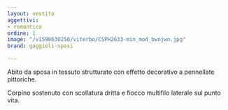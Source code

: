 ```yaml
---
layout: vestito
aggettivi:
- romantico
ordine: 1
image: "/v1598630250/viterbo/CSPH2633-min_mod_bwnjwn.jpg"
brand: gaggioli-sposi

---
```

Abito da sposa in tessuto strutturato con effetto decorativo a pennellate pittoriche.

Corpino sostenuto con scollatura dritta e fiocco multifilo laterale sul punto vita.